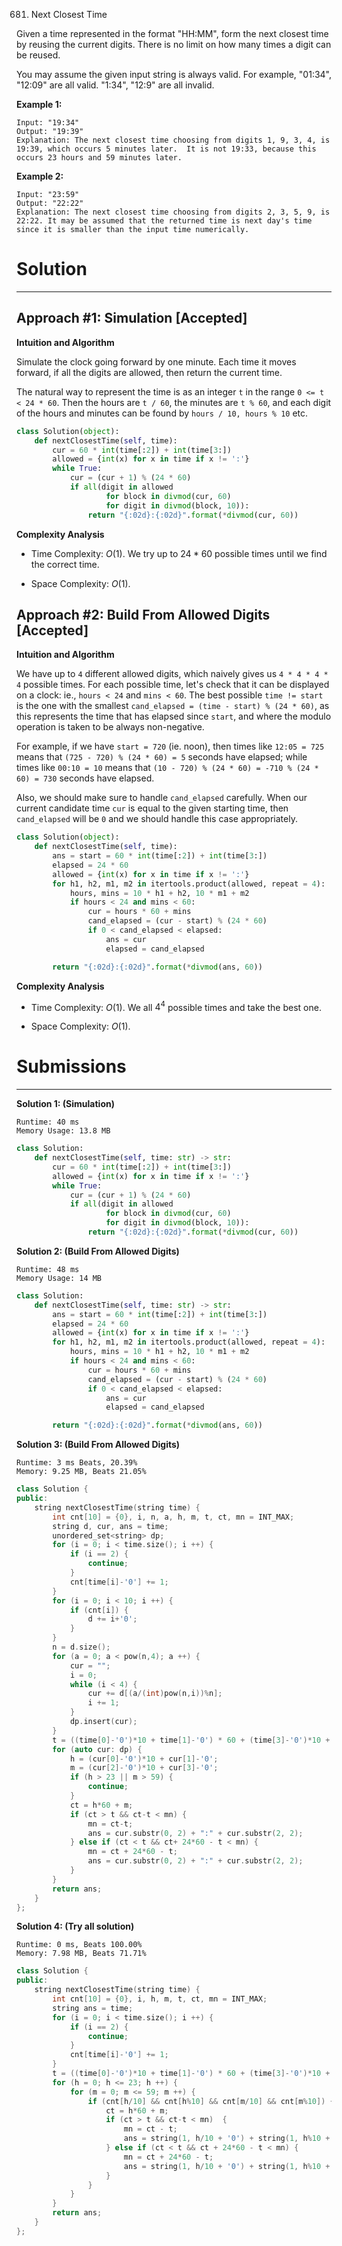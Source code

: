 681. Next Closest Time

Given a time represented in the format "HH:MM", form the next closest time by reusing the current digits. There is no limit on how many times a digit can be reused.

You may assume the given input string is always valid. For example, "01:34", "12:09" are all valid. "1:34", "12:9" are all invalid.

**Example 1:**
```
Input: "19:34"
Output: "19:39"
Explanation: The next closest time choosing from digits 1, 9, 3, 4, is 19:39, which occurs 5 minutes later.  It is not 19:33, because this occurs 23 hours and 59 minutes later.
```

**Example 2:**
```
Input: "23:59"
Output: "22:22"
Explanation: The next closest time choosing from digits 2, 3, 5, 9, is 22:22. It may be assumed that the returned time is next day's time since it is smaller than the input time numerically.
```

# Solution
---
## Approach #1: Simulation [Accepted]
**Intuition and Algorithm**

Simulate the clock going forward by one minute. Each time it moves forward, if all the digits are allowed, then return the current time.

The natural way to represent the time is as an integer `t` in the range `0 <= t < 24 * 60`. Then the hours are `t / 60`, the minutes are `t % 60`, and each digit of the hours and minutes can be found by `hours / 10, hours % 10` etc.

```python
class Solution(object):
    def nextClosestTime(self, time):
        cur = 60 * int(time[:2]) + int(time[3:])
        allowed = {int(x) for x in time if x != ':'}
        while True:
            cur = (cur + 1) % (24 * 60)
            if all(digit in allowed
                    for block in divmod(cur, 60)
                    for digit in divmod(block, 10)):
                return "{:02d}:{:02d}".format(*divmod(cur, 60))
```

**Complexity Analysis**

* Time Complexity: $O(1)$. We try up to $24 * 60$ possible times until we find the correct time.

* Space Complexity: $O(1)$.

## Approach #2: Build From Allowed Digits [Accepted]
**Intuition and Algorithm**

We have up to `4` different allowed digits, which naively gives us `4 * 4 * 4 * 4` possible times. For each possible time, let's check that it can be displayed on a clock: ie., `hours < 24` and `mins < 60`. The best possible `time != start` is the one with the smallest `cand_elapsed = (time - start) % (24 * 60)`, as this represents the time that has elapsed since `start`, and where the modulo operation is taken to be always non-negative.

For example, if we have `start = 720` (ie. noon), then times like `12:05 = 725` means that `(725 - 720) % (24 * 60) = 5` seconds have elapsed; while times like `00:10 = 10` means that `(10 - 720) % (24 * 60) = -710 % (24 * 60) = 730` seconds have elapsed.

Also, we should make sure to handle `cand_elapsed` carefully. When our current candidate time `cur` is equal to the given starting time, then `cand_elapsed` will be `0` and we should handle this case appropriately.

```python
class Solution(object):
    def nextClosestTime(self, time):
        ans = start = 60 * int(time[:2]) + int(time[3:])
        elapsed = 24 * 60
        allowed = {int(x) for x in time if x != ':'}
        for h1, h2, m1, m2 in itertools.product(allowed, repeat = 4):
            hours, mins = 10 * h1 + h2, 10 * m1 + m2
            if hours < 24 and mins < 60:
                cur = hours * 60 + mins
                cand_elapsed = (cur - start) % (24 * 60)
                if 0 < cand_elapsed < elapsed:
                    ans = cur
                    elapsed = cand_elapsed

        return "{:02d}:{:02d}".format(*divmod(ans, 60))
```

**Complexity Analysis**

* Time Complexity: $O(1)$. We all $4^4$ possible times and take the best one.

* Space Complexity: $O(1)$.

# Submissions
---
**Solution 1: (Simulation)**
```
Runtime: 40 ms
Memory Usage: 13.8 MB
```
```python
class Solution:
    def nextClosestTime(self, time: str) -> str:
        cur = 60 * int(time[:2]) + int(time[3:])
        allowed = {int(x) for x in time if x != ':'}
        while True:
            cur = (cur + 1) % (24 * 60)
            if all(digit in allowed
                    for block in divmod(cur, 60)
                    for digit in divmod(block, 10)):
                return "{:02d}:{:02d}".format(*divmod(cur, 60))
```

**Solution 2: (Build From Allowed Digits)**
```
Runtime: 48 ms
Memory Usage: 14 MB
```
```python
class Solution:
    def nextClosestTime(self, time: str) -> str:
        ans = start = 60 * int(time[:2]) + int(time[3:])
        elapsed = 24 * 60
        allowed = {int(x) for x in time if x != ':'}
        for h1, h2, m1, m2 in itertools.product(allowed, repeat = 4):
            hours, mins = 10 * h1 + h2, 10 * m1 + m2
            if hours < 24 and mins < 60:
                cur = hours * 60 + mins
                cand_elapsed = (cur - start) % (24 * 60)
                if 0 < cand_elapsed < elapsed:
                    ans = cur
                    elapsed = cand_elapsed

        return "{:02d}:{:02d}".format(*divmod(ans, 60))
```

**Solution 3: (Build From Allowed Digits)**
```
Runtime: 3 ms Beats, 20.39%
Memory: 9.25 MB, Beats 21.05%
```
```c++
class Solution {
public:
    string nextClosestTime(string time) {
        int cnt[10] = {0}, i, n, a, h, m, t, ct, mn = INT_MAX;
        string d, cur, ans = time;
        unordered_set<string> dp;
        for (i = 0; i < time.size(); i ++) {
            if (i == 2) {
                continue;
            }
            cnt[time[i]-'0'] += 1;
        }
        for (i = 0; i < 10; i ++) {
            if (cnt[i]) {
                d += i+'0';
            }
        }
        n = d.size();
        for (a = 0; a < pow(n,4); a ++) {
            cur = "";
            i = 0;
            while (i < 4) {
                cur += d[(a/(int)pow(n,i))%n];
                i += 1;
            }
            dp.insert(cur);
        }
        t = ((time[0]-'0')*10 + time[1]-'0') * 60 + (time[3]-'0')*10 + time[4]-'0';
        for (auto cur: dp) {
            h = (cur[0]-'0')*10 + cur[1]-'0';
            m = (cur[2]-'0')*10 + cur[3]-'0';
            if (h > 23 || m > 59) {
                continue;
            }
            ct = h*60 + m;
            if (ct > t && ct-t < mn) {
                mn = ct-t;
                ans = cur.substr(0, 2) + ":" + cur.substr(2, 2);
            } else if (ct < t && ct+ 24*60 - t < mn) {
                mn = ct + 24*60 - t;
                ans = cur.substr(0, 2) + ":" + cur.substr(2, 2);
            }
        }
        return ans;
    }
};
```

**Solution 4: (Try all solution)**
```
Runtime: 0 ms, Beats 100.00%
Memory: 7.98 MB, Beats 71.71%
```
```c++
class Solution {
public:
    string nextClosestTime(string time) {
        int cnt[10] = {0}, i, h, m, t, ct, mn = INT_MAX;
        string ans = time;
        for (i = 0; i < time.size(); i ++) {
            if (i == 2) {
                continue;
            }
            cnt[time[i]-'0'] += 1;
        }
        t = ((time[0]-'0')*10 + time[1]-'0') * 60 + (time[3]-'0')*10 + time[4]-'0';
        for (h = 0; h <= 23; h ++) {
            for (m = 0; m <= 59; m ++) {
                if (cnt[h/10] && cnt[h%10] && cnt[m/10] && cnt[m%10]) {
                    ct = h*60 + m;
                    if (ct > t && ct-t < mn)  {
                        mn = ct - t;
                        ans = string(1, h/10 + '0') + string(1, h%10 + '0') + ":" + string(1, m/10 + '0') + string(1, m%10 + '0');
                    } else if (ct < t && ct + 24*60 - t < mn) {
                        mn = ct + 24*60 - t;
                        ans = string(1, h/10 + '0') + string(1, h%10 + '0') + ":" + string(1, m/10 + '0') + string(1, m%10 + '0');
                    }
                }
            }
        }
        return ans;
    }
};
```
